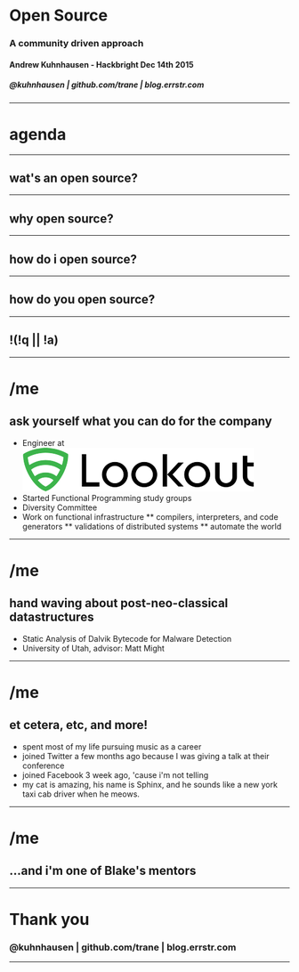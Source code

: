 # Open Source

### A community driven approach
#### Andrew Kuhnhausen - Hackbright Dec 14th 2015
##### @kuhnhausen | github.com/trane | blog.errstr.com

---

# agenda

---

## wat's an open source?

---

## why open source?

---

## how do i open source?

---

## how do you open source?

---

## !(!q || !a)

---

# /me

## ask yourself what you can do for the company

* Engineer at ![](lookout.png)
* Started Functional Programming study groups
* Diversity Committee
* Work on functional infrastructure
** compilers, interpreters, and code generators
** validations of distributed systems
** automate the world

---

# /me

## hand waving about post-neo-classical datastructures

* Static Analysis of Dalvik Bytecode for Malware Detection
* University of Utah, advisor: Matt Might

---

# /me

## et cetera, etc, and more!

* spent most of my life pursuing music as a career
* joined Twitter a few months ago because I was giving a talk at their conference
* joined Facebook 3 week ago, 'cause i'm not telling
* my cat is amazing, his name is Sphinx, and he sounds like a new york taxi cab driver when he meows.

---

# /me

## ...and i'm one of Blake's mentors

---

# Thank you

### @kuhnhausen | github.com/trane | blog.errstr.com

---

